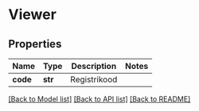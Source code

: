 # Viewer

## Properties
Name | Type | Description | Notes
------------ | ------------- | ------------- | -------------
**code** | **str** | Registrikood | 

[[Back to Model list]](../README.md#documentation-for-models) [[Back to API list]](../README.md#documentation-for-api-endpoints) [[Back to README]](../README.md)



